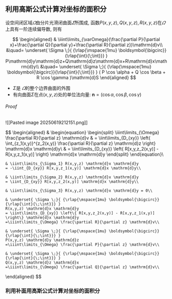 ## 利用高斯公式计算对坐标的面积分

设空间闭区域$\varOmega$由分片光滑闭曲面$\varSigma$所围成, 函数$P(x,y,z),Q(x,y,z), R(x,y,z)$在$\varOmega$上具有一阶连续偏导数, 则有

$$
\begin{aligned}
	& \iiint\limits_{\varOmega}(\frac{\partial P}{\partial x}+\frac{\partial Q}{\partial y}+\frac{\partial R}{\partial z})\mathrm{d}v\\
	&\quad= \underset{ \Sigma \;}{ {\rlap{\mspace{1mu} \boldsymbol{\bigcirc}}{\rlap{\int}{\;\int}}} }
	P\mathrm{d}y\mathrm{d}z+Q\mathrm{d}z\mathrm{d}x+R\mathrm{d}x\mathrm{d}y\\
	&\quad= \underset{ \Sigma \;}{ {\rlap{\mspace{1mu} \boldsymbol{\bigcirc}}{\rlap{\int}{\;\int}}} }
	( P \cos \alpha + Q \cos \beta + R \cos \gamma )\mathrm{d}S
\end{aligned}
$$

- $\Sigma$是 $\varOmega$的整个边界曲面的外围
- 有向曲面$\Sigma$在点$(x,y,z)$处的单位法向量: $\pmb{n}= (\cos \alpha, \cos \beta, \cos \gamma)$

###### Proof

![[Pasted image 20250619212151.png]]

$$
\begin{aligned}
	&
	\begin{equation}
		\begin{split}
			\iiint\limits_{\Omega} \frac{\partial R}{\partial z} \mathrm{d}v
			& = \iint\limits_{D_{xy}} \left\{ \int_{z_1(x,y)}^{z_2(x,y)} \frac{\partial R}{\partial z} \mathrm{d}z \right\} \mathrm{d}x \mathrm{d}y\\
			& = \iint\limits_{D_{xy}} \left\{ R[x,y,z_2(x,y)] - R[x,y,z_1(x,y)] \right\} \mathrm{d}x \mathrm{d}y
		\end{split}
	\end{equation}\\

	& \iint\limits_{\Sigma_1} R(x,y,z) \mathrm{d}x \mathrm{d}y
	= -\iint_{D_{xy}} R[x,y,z_1(x,y)] \mathrm{d}x \mathrm{d}y\\

	& \iint\limits_{\Sigma_2} R(x,y,z) \mathrm{d}x \mathrm{d}y
	= \iint_{D_{xy}} R[x,y,z_2(x,y)] \mathrm{d}x \mathrm{d}y\\

	& \iint\limits_{\Sigma_3} R(x,y,z) \mathrm{d}x \mathrm{d}y = 0\\

	& \underset{ \Sigma \;}{ {\rlap{\mspace{1mu} \boldsymbol{\bigcirc}}{\rlap{\int}{\;\int}}} }
	R(x,y,z) \mathrm{d}x \mathrm{d}y
	= \iint\limits_{D_{xy}} \left\{ R[x,y,z_2(x,y)] - R[x,y,z_1(x,y)] \right\} \mathrm{d}x \mathrm{d}y
	=\iiint\limits_{\Omega} \frac{\partial R}{\partial z} \mathrm{d}v\\

	& \underset{ \Sigma \;}{ {\rlap{\mspace{1mu} \boldsymbol{\bigcirc}}{\rlap{\int}{\;\int}}} }
	P(x,y,z) \mathrm{d}y \mathrm{d}z
	=\iiint\limits_{\Omega} \frac{\partial P}{\partial z} \mathrm{d}v\\

	& \underset{ \Sigma \;}{ {\rlap{\mspace{1mu} \boldsymbol{\bigcirc}}{\rlap{\int}{\;\int}}} }
	Q(x,y,z) \mathrm{d}z \mathrm{d}x
	=\iiint\limits_{\Omega} \frac{\partial Q}{\partial z} \mathrm{d}v\\
\end{aligned}
$$

### 利用补面用高斯公式计算对坐标的面积分
